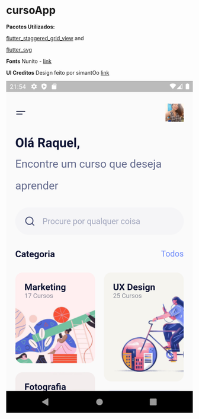 # cursoApp

**Pacotes Utilizados:**

[flutter_staggered_grid_view](https://pub.dev/packages/flutter_staggered_grid_view) and 

[flutter_svg](https://pub.dev/packages/flutter_svg)

**Fonts**
Nunito - [link](https://fonts.google.com/specimen/Nunito?query=nunit)

**UI Creditos**
Design feito por simantOo [link](https://www.uplabs.com/posts/course-app-free)

![App UI](/app.png)